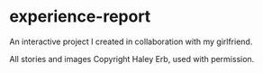 # experience-report
An interactive project I created in collaboration with my girlfriend.

All stories and images Copyright Haley Erb, used with permission. 
